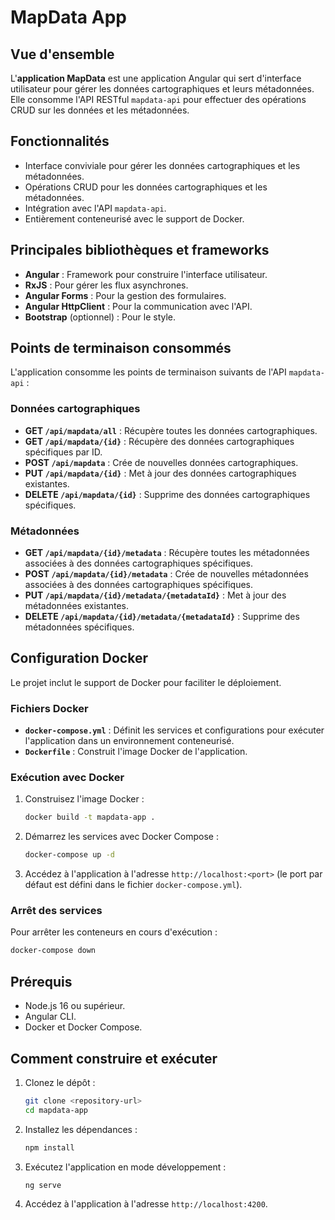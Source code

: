 # MapData App

## Vue d'ensemble
L'**application MapData** est une application Angular qui sert d'interface utilisateur pour gérer les données cartographiques et leurs métadonnées. Elle consomme l'API RESTful `mapdata-api` pour effectuer des opérations CRUD sur les données et les métadonnées.

## Fonctionnalités
- Interface conviviale pour gérer les données cartographiques et les métadonnées.
- Opérations CRUD pour les données cartographiques et les métadonnées.
- Intégration avec l'API `mapdata-api`.
- Entièrement conteneurisé avec le support de Docker.

## Principales bibliothèques et frameworks
- **Angular** : Framework pour construire l'interface utilisateur.
- **RxJS** : Pour gérer les flux asynchrones.
- **Angular Forms** : Pour la gestion des formulaires.
- **Angular HttpClient** : Pour la communication avec l'API.
- **Bootstrap** (optionnel) : Pour le style.

## Points de terminaison consommés
L'application consomme les points de terminaison suivants de l'API `mapdata-api` :

### Données cartographiques
- **GET `/api/mapdata/all`** : Récupère toutes les données cartographiques.
- **GET `/api/mapdata/{id}`** : Récupère des données cartographiques spécifiques par ID.
- **POST `/api/mapdata`** : Crée de nouvelles données cartographiques.
- **PUT `/api/mapdata/{id}`** : Met à jour des données cartographiques existantes.
- **DELETE `/api/mapdata/{id}`** : Supprime des données cartographiques spécifiques.

### Métadonnées
- **GET `/api/mapdata/{id}/metadata`** : Récupère toutes les métadonnées associées à des données cartographiques spécifiques.
- **POST `/api/mapdata/{id}/metadata`** : Crée de nouvelles métadonnées associées à des données cartographiques spécifiques.
- **PUT `/api/mapdata/{id}/metadata/{metadataId}`** : Met à jour des métadonnées existantes.
- **DELETE `/api/mapdata/{id}/metadata/{metadataId}`** : Supprime des métadonnées spécifiques.

## Configuration Docker
Le projet inclut le support de Docker pour faciliter le déploiement.

### Fichiers Docker
- **`docker-compose.yml`** : Définit les services et configurations pour exécuter l'application dans un environnement conteneurisé.
- **`Dockerfile`** : Construit l'image Docker de l'application.

### Exécution avec Docker
1. Construisez l'image Docker :
   ```bash
   docker build -t mapdata-app .
   ```
2. Démarrez les services avec Docker Compose :
   ```bash
   docker-compose up -d
   ```
3. Accédez à l'application à l'adresse `http://localhost:<port>` (le port par défaut est défini dans le fichier `docker-compose.yml`).

### Arrêt des services
Pour arrêter les conteneurs en cours d'exécution :
```bash
docker-compose down
```

## Prérequis
- Node.js 16 ou supérieur.
- Angular CLI.
- Docker et Docker Compose.

## Comment construire et exécuter
1. Clonez le dépôt :
   ```bash
   git clone <repository-url>
   cd mapdata-app
   ```
2. Installez les dépendances :
   ```bash
   npm install
   ```
3. Exécutez l'application en mode développement :
   ```bash
   ng serve
   ```
4. Accédez à l'application à l'adresse `http://localhost:4200`.